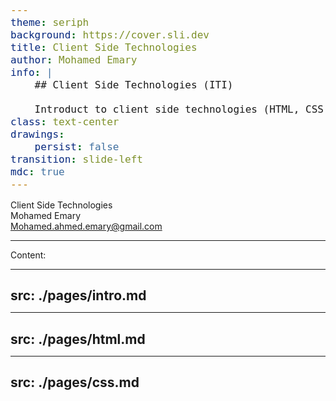 ```yaml
---
theme: seriph
background: https://cover.sli.dev
title: Client Side Technologies
author: Mohamed Emary
info: |
    ## Client Side Technologies (ITI)

    Introduct to client side technologies (HTML, CSS, JavaScript).
class: text-center
drawings:
    persist: false
transition: slide-left
mdc: true
---
```


<style>
  h1{
    font-size: 45px !important;
    margin-top: 230px;
  }
  
  h2{
    margin-bottom: 10px;
  }

  pre, .slidev-code-wrapper{
    max-height: 100%;
    overflow: scroll;
  }
  
  pre *{
    font-size: 16px !important;
  }

  p, li, h1, h2, h3, h4, h5, h6{
    user-select: all !important;
  }

  .slidev-toc, .slidev-toc-list{
    max-height: 90%;
    overflow: scroll;
  }

  /* .slidev-layout{
    overflow: scroll
  } */

  blockquote{
    margin-top: 10px;
  }
</style>

<div class="text-5xl">Client Side Technologies</div>

<div class="text-l">Mohamed Emary</div>
<div class="text-sm">
  <a href="mailto:mohamed.ahmed.emary@gmail.com" target="_blank">
      <carbon:email /> Mohamed.ahmed.emary@gmail.com
    </a>
</div>

<div class="abs-br m-6 text-xl">
  <a href="https://github.com/MohamedEmary" target="_blank" class="slidev-icon-btn">
    <carbon:logo-github />
  </a>
  <a href="https://linkedin.com/in/MohamedEmary" target="_blank" class="slidev-icon-btn">
    <carbon:logo-linkedin />
  </a>
  <a href="mailto:mohamed.ahmed.emary@gmail.com" target="_blank" class="slidev-icon-btn">
    <carbon:email />
  </a>
</div>

---

<div class="text-4xl mb-3">Content:</div>

<toc  />

<!-- prettier-ignore-start -->

---
src: ./pages/intro.md
---



---
src: ./pages/html.md
---


---
src: ./pages/css.md
---

<!-- prettier-ignore-end -->

